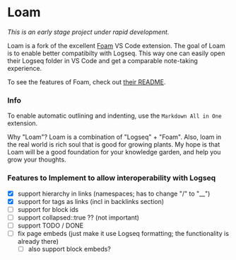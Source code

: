 # Loam

_This is an early stage project under rapid development._

Loam is a fork of the excellent [Foam](https://github.com/foambubble/foam) VS Code extension. The goal of Loam is to enable better compatibilty with Logseq. This way one can easily open their Logseq folder in VS Code and get a comparable note-taking experience.

To see the features of Foam, check out [their README](https://github.com/foambubble/foam/blob/master/readme.md).

### Info

To enable automatic outlining and indenting, use the `Markdown All in One` extension.

Why "Loam"? Loam is a combination of "Logseq" + "Foam". Also, loam in the real world is rich soul that is good for growing plants. My hope is that Loam will be a good foundation for your knowledge garden, and help you grow your thoughts.

### Features to Implement to allow interoperability with Logseq

- [x] support hierarchy in links (namespaces; has to change "/" to "\_\_")
- [x] support for tags as links (incl in backlinks section)
- [ ] support for block ids
- [ ] support collapsed::true ?? (not important)
- [ ] support TODO / DONE
- [ ] fix page embeds (just make it use Logseq formatting; the functionality is already there)
  - [ ] also support block embeds?
